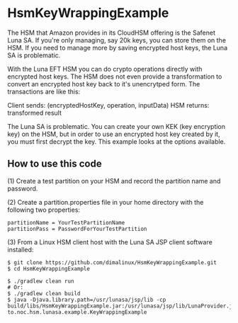 # HsmKeyWrappingExample

The HSM that Amazon provides in its CloudHSM offering is the Safenet Luna SA.
If you're only managing, say 20k keys, you can store them on the HSM.  If you
need to manage more by saving encrypted host keys, the Luna SA is problematic.

With the Luna EFT HSM you can do crypto operations directly with encrypted
host keys.  The HSM does not even provide a transformation to convert an
encrypted host key back to it's unencrytped form.  The transactions are like
this:

  Client sends: (encryptedHostKey, operation, inputData)
  HSM returns:  transformed result
  
The Luna SA is problematic.  You can create your own KEK (key encryption key)
on the HSM, but in order to use an encrypted host key created by it, you must
first decrypt the key.  This example looks at the options available.


## How to use this code

(1) Create a test partition on your HSM and record the partition name and password.

(2) Create a partition.properties file in your home directory with the following
two properties: 
```
partitionName = YourTestPartitionName
partitionPass = PasswordForYourTestPartition
```

(3) From a Linux HSM client host with the Luna SA JSP client software installed:
```
$ git clone https://github.com/dimalinux/HsmKeyWrappingExample.git
$ cd HsmKeyWrappingExample

$ ./gradlew clean run
# Or:
$ ./gradlew clean build
$ java -Djava.library.path=/usr/lunasa/jsp/lib -cp build/libs/HsmKeyWrappingExample.jar:/usr/lunasa/jsp/lib/LunaProvider.jar to.noc.hsm.lunasa.example.KeyWrappingExample
```
